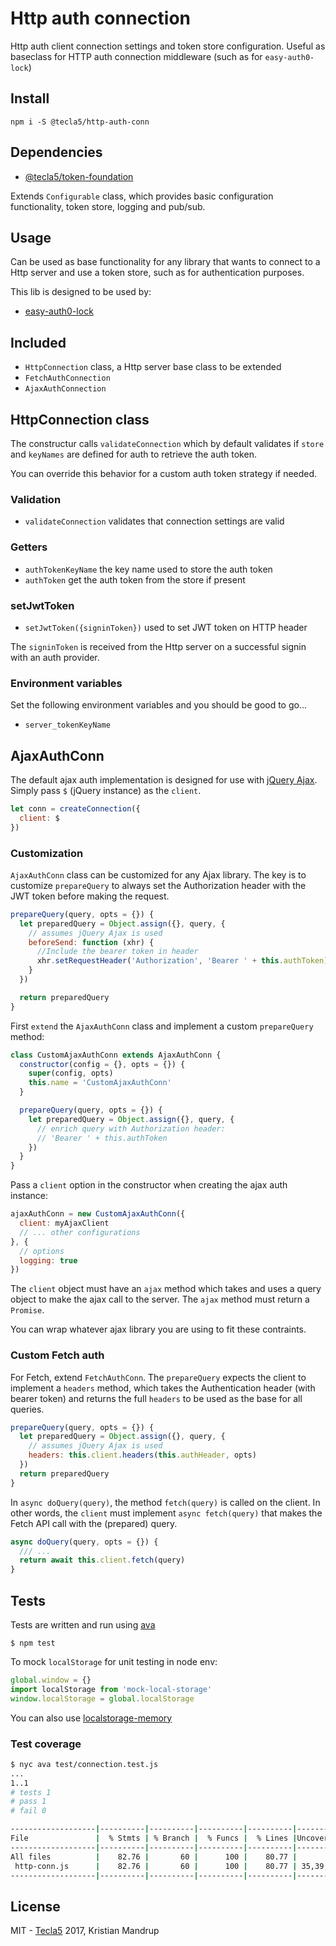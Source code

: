# Http auth connection

Http auth client connection settings and token store configuration.
Useful as baseclass for HTTP auth connection middleware (such as for `easy-auth0-lock`)

## Install

`npm i -S @tecla5/http-auth-conn`

## Dependencies

- [@tecla5/token-foundation](https://github.com/tecla5/token-foundation)

Extends `Configurable` class, which provides basic configuration functionality, token store, logging and pub/sub.

## Usage

Can be used as base functionality for any library that wants to connect to a Http server and use a token store, such as for authentication purposes.

This lib is designed to be used by:

- [easy-auth0-lock](https://github.com/tecla5/easy-gql-auth0/packages/easy-auth0-lock)

## Included

- `HttpConnection` class, a Http server base class to be extended
- `FetchAuthConnection`
- `AjaxAuthConnection`

## HttpConnection class

The constructur calls `validateConnection` which by default validates if `store` and `keyNames` are defined for auth to retrieve the auth token.

You can override this behavior for a custom auth token strategy if needed.

### Validation

- `validateConnection` validates that connection settings are valid

### Getters

- `authTokenKeyName` the key name used to store the auth token
- `authToken` get the auth token from the store if present

### setJwtToken

- `setJwtToken({signinToken})` used to set JWT token on HTTP header

The `signinToken` is received from the Http server on a successful signin with an auth provider.

### Environment variables

Set the following environment variables and you should be good to go...

- `server_tokenKeyName`

## AjaxAuthConn

The default ajax auth implementation is designed for use with [jQuery Ajax](http://api.jquery.com/jquery.ajax/). Simply pass `$` (jQuery instance) as the `client`.

```js
let conn = createConnection({
  client: $
})
```

### Customization

`AjaxAuthConn` class can be customized for any Ajax library. The key is to customize `prepareQuery` to always set the Authorization header with the JWT token before making the request.

```js
prepareQuery(query, opts = {}) {
  let preparedQuery = Object.assign({}, query, {
    // assumes jQuery Ajax is used
    beforeSend: function (xhr) {
      //Include the bearer token in header
      xhr.setRequestHeader('Authorization', 'Bearer ' + this.authToken);
    }
  })

  return preparedQuery
}
```

First `extend` the `AjaxAuthConn` class and implement a custom `prepareQuery` method:

```js
class CustomAjaxAuthConn extends AjaxAuthConn {
  constructor(config = {}, opts = {}) {
    super(config, opts)
    this.name = 'CustomAjaxAuthConn'
  }

  prepareQuery(query, opts = {}) {
    let preparedQuery = Object.assign({}, query, {
      // enrich query with Authorization header:
      // 'Bearer ' + this.authToken
    })
  }
}
```

Pass a `client` option in the constructor when creating the ajax auth instance:

```js
ajaxAuthConn = new CustomAjaxAuthConn({
  client: myAjaxClient
  // ... other configurations
}, {
  // options
  logging: true
})
```

The `client` object must have an `ajax` method which takes and uses a query object to make the ajax call to the server. The `ajax` method must return a `Promise`.

You can wrap whatever ajax library you are using to fit these contraints.

### Custom Fetch auth

For Fetch, extend `FetchAuthConn`. The `prepareQuery` expects the client to implement a `headers` method, which takes the Authentication header (with bearer token) and returns the full `headers` to be used as the base for all queries.

```js
prepareQuery(query, opts = {}) {
  let preparedQuery = Object.assign({}, query, {
    // assumes jQuery Ajax is used
    headers: this.client.headers(this.authHeader, opts)
  })
  return preparedQuery
}
```

In `async doQuery(query)`, the method `fetch(query)` is called on the client. In other words, the `client` must implement `async fetch(query)` that makes the Fetch API call with the (prepared) query.

```js
async doQuery(query, opts = {}) {
  /// ...
  return await this.client.fetch(query)
}
```

## Tests

Tests are written and run using [ava](https://github.com/avajs/ava)

`$ npm test`

To mock `localStorage` for unit testing in node env:

```js
global.window = {}
import localStorage from 'mock-local-storage'
window.localStorage = global.localStorage
```

You can also use [localstorage-memory](https://www.npmjs.com/package/localstorage-memory)

### Test coverage

```bash
$ nyc ava test/connection.test.js
...
1..1
# tests 1
# pass 1
# fail 0

-------------------|----------|----------|----------|----------|----------------|
File               |  % Stmts | % Branch |  % Funcs |  % Lines |Uncovered Lines |
-------------------|----------|----------|----------|----------|----------------|
All files          |    82.76 |       60 |      100 |    80.77 |                |
 http-conn.js      |    82.76 |       60 |      100 |    80.77 | 35,39,45,48,49 |
-------------------|----------|----------|----------|----------|----------------|
```

## License

MIT - [Tecla5](http://tecla5.com) 2017, Kristian Mandrup
